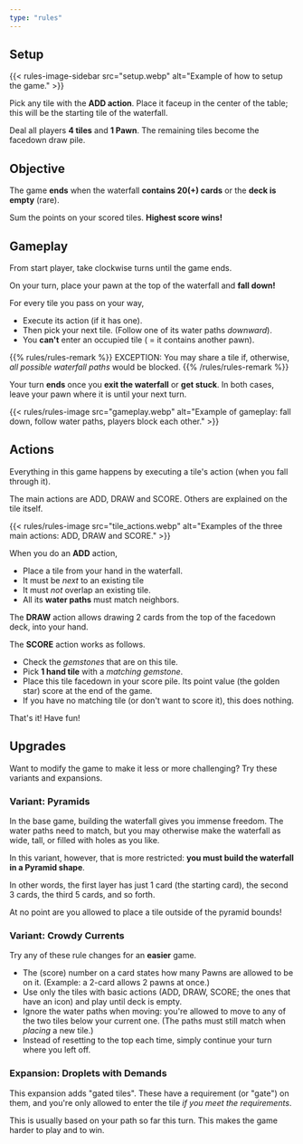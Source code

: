 ```yaml
---
type: "rules"
---
```


## Setup

{{<  rules-image-sidebar src="setup.webp" alt="Example of how to setup the game." >}}

Pick any tile with the **ADD action**. Place it faceup in the center of the table; this will be the starting tile of the waterfall.

Deal all players **4 tiles** and **1 Pawn**. The remaining tiles become the facedown draw pile.



## Objective

The game **ends** when the waterfall **contains 20(+) cards** or the **deck is empty** (rare). 

Sum the points on your scored tiles. **Highest score wins!**


## Gameplay

From start player, take clockwise turns until the game ends.

On your turn, place your pawn at the top of the waterfall and **fall down!**

For every tile you pass on your way,
* Execute its action (if it has one).
* Then pick your next tile. (Follow one of its water paths _downward_).
* You **can't** enter an occupied tile ( = it contains another pawn). 

{{% rules/rules-remark %}}
EXCEPTION: You may share a tile if, otherwise, _all possible waterfall paths_ would be blocked.
{{% /rules/rules-remark %}}

Your turn **ends** once you **exit the waterfall** or **get stuck**. In both cases, leave your pawn where it is until your next turn.

{{< rules/rules-image src="gameplay.webp" alt="Example of gameplay: fall down, follow water paths, players block each other." >}}


## Actions

Everything in this game happens by executing a tile's action (when you fall through it). 

The main actions are ADD, DRAW and SCORE. Others are explained on the tile itself.

{{< rules/rules-image src="tile_actions.webp" alt="Examples of the three main actions: ADD, DRAW and SCORE." >}}

When you do an **ADD** action,
* Place a tile from your hand in the waterfall. 
* It must be _next_ to an existing tile
* It must _not_ overlap an existing tile.
* All its **water paths** must match neighbors.

The **DRAW** action allows drawing 2 cards from the top of the facedown deck, into your hand.

The **SCORE** action works as follows.
* Check the _gemstones_ that are on this tile.
* Pick **1 hand tile** with a _matching gemstone_.
* Place this tile facedown in your score pile. Its point value (the golden star) score at the end of the game.
* If you have no matching tile (or don't want to score it), this does nothing.

That's it! Have fun!


## Upgrades

Want to modify the game to make it less or more challenging? Try these variants and expansions.

### Variant: Pyramids

In the base game, building the waterfall gives you immense freedom. The water paths need to match, but you may otherwise make the waterfall as wide, tall, or filled with holes as you like.

In this variant, however, that is more restricted: **you must build the waterfall in a Pyramid shape**.

In other words, the first layer has just 1 card (the starting card), the second 3 cards, the third 5 cards, and so forth.

At no point are you allowed to place a tile outside of the pyramid bounds!



### Variant: Crowdy Currents

Try any of these rule changes for an **easier** game.

* The (score) number on a card states how many Pawns are allowed to be on it. (Example: a 2-card allows 2 pawns at once.)
* Use only the tiles with basic actions (ADD, DRAW, SCORE; the ones that have an icon) and play until deck is empty.
* Ignore the water paths when moving: you're allowed to move to any of the two tiles below your current one. (The paths must still match when _placing_ a new tile.)
* Instead of resetting to the top each time, simply continue your turn where you left off.


### Expansion: Droplets with Demands

This expansion adds "gated tiles". These have a requirement (or "gate") on them, and you're only allowed to enter the tile _if you meet the requirements_. 

This is usually based on your path so far this turn. This makes the game harder to play and to win.


